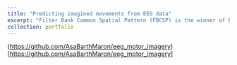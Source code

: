 ```yaml
---
title: "Predicting imagined movements from EEG data"
excerpt: "Filter Bank Common Spatial Pattern (FBCSP) is the winner of BCI Competition IV Datasets [2a](http://www.bbci.de/competition/iv/results/#dataset2a) and [2b](http://www.bbci.de/competition/iv/results/#dataset2b). Here it has been applied to a larger EEG 'motor imagery' dataset from [Kaya et al., 2018](https://www.nature.com/articles/sdata2018211), and outperforms the SVM-based approach taken by Kaya et al. <br/><img src='/images/fbcsp_results.png' width='500'>"
collection: portfolio
---
```


(https://github.com/AsaBarthMaron/eeg_motor_imagery)[https://github.com/AsaBarthMaron/eeg_motor_imagery]
